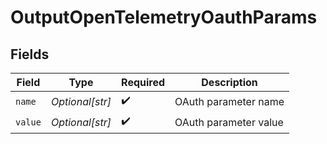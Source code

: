 # OutputOpenTelemetryOauthParams


## Fields

| Field                 | Type                  | Required              | Description           |
| --------------------- | --------------------- | --------------------- | --------------------- |
| `name`                | *Optional[str]*       | :heavy_check_mark:    | OAuth parameter name  |
| `value`               | *Optional[str]*       | :heavy_check_mark:    | OAuth parameter value |